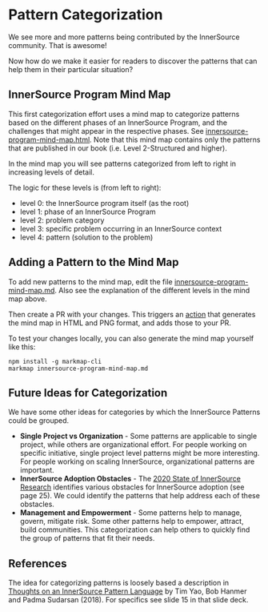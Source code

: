 # Pattern Categorization

We see more and more patterns being contributed by the InnerSource community. That is awesome!

Now how do we make it easier for readers to discover the patterns that can help them in their particular situation?

## InnerSource Program Mind Map

This first categorization effort uses a mind map to categorize patterns based on the different phases of an InnerSource Program, and the challenges that might appear in the respective phases. See [innersource-program-mind-map.html](innersource-program-mind-map.html). Note that this mind map contains only the patterns that are published in our book (i.e. Level 2-Structured and higher).

In the mind map you will see patterns categorized from left to right in increasing levels of detail.

The logic for these levels is (from left to right):

- level 0: the InnerSource program itself (as the root)
- level 1: phase of an InnerSource Program
- level 2: problem category
- level 3: specific problem occurring in an InnerSource context
- level 4: pattern (solution to the problem)

## Adding a Pattern to the Mind Map

To add new patterns to the mind map, edit the file [innersource-program-mind-map.md](innersource-program-mind-map.md). Also see the explanation of the different levels in the mind map above.

Then create a PR with your changes. This triggers an [action](https://github.com/InnerSourceCommons/InnerSourcePatterns/actions/workflows/generate-mindmap.yml) that generates the mind map in HTML and PNG format, and adds those to your PR.

To test your changes locally, you can also generate the mind map yourself like this:

```
npm install -g markmap-cli
markmap innersource-program-mind-map.md
```

## Future Ideas for Categorization

We have some other ideas for categories by which the InnerSource Patterns could be grouped.

* **Single Project vs Organization** - Some patterns are applicable to single project, while others are organizational effort. For people working on specific initiative, single project level patterns might be more interesting. For people working on scaling InnerSource, organizational patterns are important.
* **InnerSource Adoption Obstacles** - The [2020 State of InnerSource Research](https://innersourcecommons.org/documents/surveys/State.of.InnerSource.Report.2020.pdf) identifies various obstacles for InnerSource adoption (see page 25). We could identify the patterns that help address each of these obstacles.
* **Management and Empowerment** - Some patterns help to manage, govern, mitigate risk. Some other patterns help to empower, attract, build communities. This categorization can help others to quickly find the group of patterns that fit their needs.

## References

The idea for categorizing patterns is loosely based a description in [Thoughts on an InnerSource Pattern Language](https://drive.google.com/file/d/13AY8glCOdpLOVuz7cVD6QOB8d2xbHCS1/view) by Tim Yao, Bob Hanmer and Padma Sudarsan (2018). For specifics see slide 15 in that slide deck.
